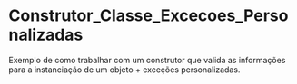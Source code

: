 # Construtor_Classe_Excecoes_Personalizadas
 Exemplo de como trabalhar com um construtor que valida as informações para a instanciação de um objeto + exceções personalizadas.
